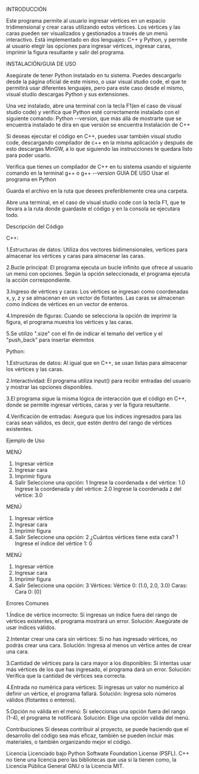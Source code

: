 INTRODUCCIÓN

Este programa permite al usuario ingresar vértices en un espacio tridimensional y crear caras utilizando estos vértices. Los vértices y las caras pueden ser visualizados y gestionados a través de un menú interactivo. Está implementado en dos lenguajes: C++ y Python, y permite al usuario elegir las opciones para ingresar vértices, ingresar caras, imprimir la figura resultante y salir del programa.

INSTALACIÓN/GUIA DE USO 

Asegúrate de tener Python instalado en tu sistema. Puedes descargarlo desde la página oficial de este mismo, o usar visual studio code, el que te permitirá usar diferentes lenguajes, pero para este caso desde el mismo, visual studio descargas Python y sus extensiones.

Una vez instalado, abre una terminal con la tecla F1(en el caso de visual studio code) y verifica que Python esté correctamente instalado con el siguiente comando: Python --version, que más allá de mostrarte que se encuentra instalado te dira en que versión se encuentra Instalación de C++

Si deseas ejecutar el código en C++, puedes usar también visual studio code, descargando compilador de c++ en la misma aplicación y después de esto descargas MinGW, a lo que siguiendo las instrucciones te quedara listo para poder usarlo.

Verifica que tienes un compilador de C++ en tu sistema usando el siguiente comando en la terminal g++ o g++ --version GUIA DE USO Usar el programa en Python

Guarda el archivo en la ruta que desees preferiblemente crea una carpeta.

Abre una terminal, en el caso de visual studio code con la tecla F1, que te llevara a la ruta donde guardaste el código y en la consola se ejecutara todo.

Descripción del Código 

C++:

1.Estructuras de datos: Utiliza dos vectores bidimensionales, vertices para almacenar los vértices y caras para almacenar las caras.

2.Bucle principal: El programa ejecuta un bucle infinito que ofrece al usuario un menú con opciones. Según la opción seleccionada, el programa ejecuta la acción correspondiente.

3.Ingreso de vértices y caras: Los vértices se ingresan como coordenadas x, y, z y se almacenan en un vector de flotantes. Las caras se almacenan como índices de vértices en un vector de enteros.

4.Impresión de figuras: Cuando se selecciona la opción de imprimir la figura, el programa muestra los vértices y las caras.

5.Se utilizo ".size" con el fin de indicar el temaño del vertice y el "push_back" para insertar elemntos 

Python:

1.Estructuras de datos: Al igual que en C++, se usan listas para almacenar los vértices y las caras.

2.Interactividad: El programa utiliza input() para recibir entradas del usuario y mostrar las opciones disponibles.

3.El programa sigue la misma lógica de interacción que el código en C++, donde se permite ingresar vértices, caras y ver la figura resultante.

4.Verificación de entradas: Asegura que los índices ingresados para las caras sean válidos, es decir, que estén dentro del rango de vértices existentes.

Ejemplo de Uso

MENÚ
1. Ingresar vértice
2. Ingresar cara
3. Imprimir figura
4. Salir
Seleccione una opción: 1
Ingrese la coordenada x del vértice: 1.0
Ingrese la coordenada y del vértice: 2.0
Ingrese la coordenada z del vértice: 3.0

MENÚ
1. Ingresar vértice
2. Ingresar cara
3. Imprimir figura
4. Salir
Seleccione una opción: 2
¿Cuántos vértices tiene esta cara? 1
Ingrese el índice del vértice 1: 0

MENÚ
1. Ingresar vértice
2. Ingresar cara
3. Imprimir figura
4. Salir
Seleccione una opción: 3
Vértices:
Vértice 0: (1.0, 2.0, 3.0)
Caras:
Cara 0: [0]

Errores Comunes

1.Índice de vértice incorrecto: Si ingresas un índice fuera del rango de vértices existentes, el programa mostrará un error.
Solución: Asegúrate de usar índices válidos.

2.Intentar crear una cara sin vértices: Si no has ingresado vértices, no podrás crear una cara.
Solución: Ingresa al menos un vértice antes de crear una cara.

3.Cantidad de vértices para la cara mayor a los disponibles: Si intentas usar más vértices de los que has ingresado, el programa dará un error.
Solución: Verifica que la cantidad de vértices sea correcta.

4.Entrada no numérica para vértices: Si ingresas un valor no numérico al definir un vértice, el programa fallará.
Solución: Ingresa solo números válidos (flotantes o enteros). 

5.Opción no válida en el menú: Si seleccionas una opción fuera del rango (1-4), el programa te notificará.
Solución: Elige una opción válida del menú.

Contribuciones Si deseas contribuir al proyecto, se puede haciendo que el desarrollo del código sea más eficaz, también se pueden incluir más materiales, o también organizando mejor el código.

Licencia Licenciado bajo Python Softwate Foundation License (PSFL). C++ no tiene una licencia pero las bibliotecas que usa si la tienen como, la Licencia Pública General GNU o la Licencia MIT.
